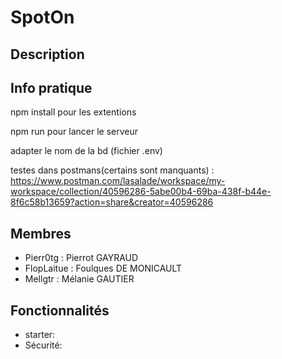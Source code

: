 # SpotOn

## Description





## Info pratique
npm install pour les extentions

npm run pour lancer le serveur

adapter le nom de la bd (fichier .env)

testes dans postmans(certains sont manquants) :
https://www.postman.com/lasalade/workspace/my-workspace/collection/40596286-5abe00b4-69ba-438f-b44e-8f6c58b13659?action=share&creator=40596286

## Membres

- Pierr0tg : Pierrot GAYRAUD
- FlopLaitue : Foulques DE MONICAULT
- Mellgtr : Mélanie GAUTIER

## Fonctionnalités

- starter:
- Sécurité:
